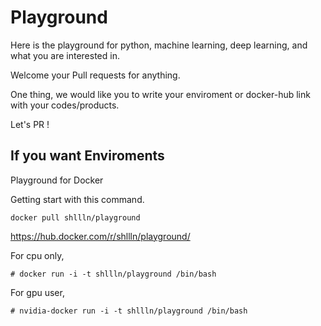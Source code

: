 # Playground
Here is the playground for python, machine learning, deep learning, and what you are interested in.

Welcome your Pull requests for anything.

One thing, we would like you to write your enviroment or docker-hub link with your codes/products.

Let's PR !

## If you want Enviroments
Playground for Docker

Getting start with this command.

`docker pull shllln/playground`

https://hub.docker.com/r/shllln/playground/

For cpu only,

`# docker run -i -t shllln/playground /bin/bash`

For gpu user,

`# nvidia-docker run -i -t shllln/playground /bin/bash`

